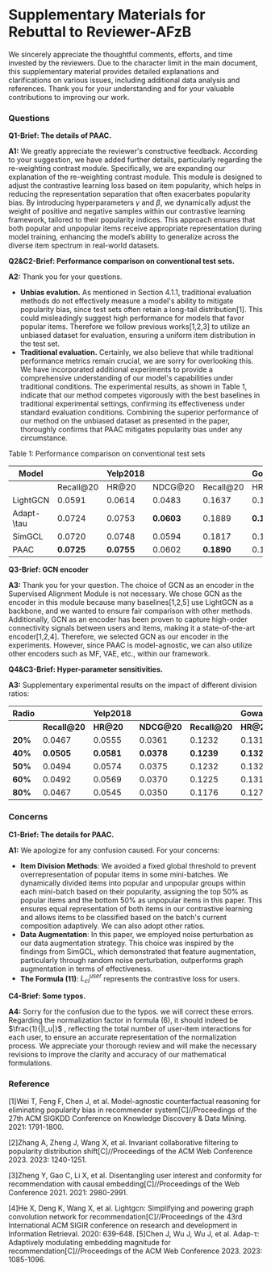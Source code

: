 # Supplementary Materials for Rebuttal to Reviewer-AFzB
We sincerely appreciate the thoughtful comments, efforts, and time invested by the reviewers. Due to the character limit in the main document, this supplementary material provides detailed explanations and clarifications on various issues, including additional data analysis and references. Thank you for your understanding and for your valuable contributions to improving our work.

### Questions

**Q1-Brief: The details of PAAC.**

**A1:**  We greatly appreciate the reviewer's constructive feedback. According to your suggestion, we have added further details, particularly regarding the re-weighting contrast module. Specifically, we are expanding our explanation of the re-weighting contrast module. This module is designed to adjust the contrastive learning loss based on item popularity, which helps in reducing the representation separation that often exacerbates popularity bias. By introducing hyperparameters $\gamma$ and $\beta$, we dynamically adjust the weight of positive and negative samples within our contrastive learning framework, tailored to their popularity indices. This approach ensures that both popular and unpopular items receive appropriate representation during model training, enhancing the model’s ability to generalize across the diverse item spectrum in real-world datasets.

**Q2&C2-Brief: Performance comparison on conventional test sets.**

**A2:** Thank you for your questions.

- **Unbias evalution.** As mentioned in Section 4.1.1, traditional evaluation methods do not effectively measure a model's ability to mitigate popularity bias, since test sets often retain a long-tail distribution[1]. This could misleadingly suggest high performance for models that favor popular items. Therefore we follow previous works[1,2,3] to utilize an unbiased dataset for evaluation, ensuring a uniform item distribution in the test set.
- **Traditional evaluation.** Certainly, we also believe that while traditional performance metrics remain crucial, we are sorry for overlooking this. We have incorporated additional experiments to provide a comprehensive understanding of our model's capabilities under traditional conditions. The experimental results, as shown in Table 1, indicate that our method competes vigorously with the best baselines in traditional experimental settings, confirming its effectiveness under standard evaluation conditions. Combining the superior performance of our method on the unbiased dataset as presented in the paper, thoroughly confirms that PAAC mitigates popularity bias under any circumstance.

Table 1: Performance comparison on conventional test sets

| Model      |           | Yelp2018|         |           | Gowalla |         |
|------------|-----------|--------------|---------|-----------|-------------|---------|
|            | Recall@20 | HR@20        | NDCG@20 | Recall@20 | HR@20       | NDCG@20 |
| LightGCN   | 0.0591    | 0.0614       | 0.0483  | 0.1637    | 0.1672      | 0.1381  |
| Adapt-\tau | 0.0724    | 0.0753       | **0.0603**  | 0.1889    | **0.1930**      | 0.1584  |
| SimGCL     | 0.0720    | 0.0748       | 0.0594  | 0.1817    | 0.1858      | 0.1526  |
| PAAC       | **0.0725**    |**0.0755**      | 0.0602  |**0.1890**   | 0.1928      | **0.1585**  |

**Q3-Brief: GCN encoder**

**A3:** Thank you for your question. The choice of GCN as an encoder in the Supervised Alignment Module is not necessary. We chose GCN as the encoder in this module because many baselines[1,2,5] use LightGCN as a backbone, and we wanted to ensure fair comparison with other methods. Additionally, GCN as an encoder has been proven to capture high-order connectivity signals between users and items, making it a state-of-the-art encoder[1,2,4]. Therefore, we selected GCN as our encoder in the experiments. However, since PAAC is model-agnostic, we can also utilize other encoders such as MF, VAE, etc., within our framework.

**Q4&C3-Brief: Hyper-parameter sensitivities.**

**A3:** Supplementary experimental results on the impact of different division ratios:

| Radio         |           | Yelp2018 |         |           | Gowalla |         |
|----------------|-----------|----------|---------|-----------|---------|---------|
|                  | **Recall@20** | **HR@20**   |**NDCG@20** | **Recall@20**| **HR@20**  | **NDCG@20** |
| **20%**            | 0.0467    | 0.0555   | 0.0361  | 0.1232    | 0.1319  | 0.0845  |
| **40%**            | **0.0505**    | **0.0581** | **0.0378**| **0.1239**  | **0.1325**  | **0.0848**  |
| **50%**            | 0.0494    | 0.0574   | 0.0375  | 0.1232    | 0.1321  | **0.0848**  |
| **60%**            | 0.0492    | 0.0569   | 0.0370  |  0.1225   |	0.1314	|0.0843   |
| **80%**            | 0.0467    | 0.0545   | 0.0350  | 0.1176    | 0.1270  | 0.0818  |

### Concerns

**C1-Brief: The details for PAAC.**

**A1:** We apologize for any confusion caused. For your concerns:

- **Item Division Methods**:  We avoided a fixed global threshold to prevent overrepresentation of popular items in some mini-batches.  We dynamically divided items into popular and unpopular groups within each mini-batch based on their popularity, assigning the top 50% as popular items and the bottom 50% as unpopular items in this paper. This ensures equal representation of both items in our contrastive learning and allows items to be classified based on the batch's current composition adaptively. We can also adopt other ratios.
- **Data Augmentation**: In this paper, we employed noise perturbation as our data augmentation strategy. This choice was inspired by the findings from SimGCL, which demonstrated that feature augmentation, particularly through random noise perturbation, outperforms graph augmentation in terms of effectiveness.
- **The  Formula (11)**: $L_{cl}^{user}$ represents the contrastive loss for users.

**C4-Brief: Some typos.**

**A4:** Sorry for the confusion due to the typos. we will correct these errors. Regarding the normalization factor in formula (6), it should indeed be $\frac{1}{|I_u|}$ , reflecting the total number of user-item interactions for each user, to ensure an accurate representation of the normalization process. We appreciate your thorough review and will make the necessary revisions to improve the clarity and accuracy of our mathematical formulations.

### Reference

[1]Wei T, Feng F, Chen J, et al. Model-agnostic counterfactual reasoning for eliminating popularity bias in recommender system[C]//Proceedings of the 27th ACM SIGKDD Conference on Knowledge Discovery & Data Mining. 2021: 1791-1800.

[2]Zhang A, Zheng J, Wang X, et al. Invariant collaborative filtering to popularity distribution shift[C]//Proceedings of the ACM Web Conference 2023. 2023: 1240-1251.

[3]Zheng Y, Gao C, Li X, et al. Disentangling user interest and conformity for recommendation with causal embedding[C]//Proceedings of the Web Conference 2021. 2021: 2980-2991.

[4]He X, Deng K, Wang X, et al. Lightgcn: Simplifying and powering graph convolution network for recommendation[C]//Proceedings of the 43rd International ACM SIGIR conference on research and development in Information Retrieval. 2020: 639-648.
[5]Chen J, Wu J, Wu J, et al. Adap-τ: Adaptively modulating embedding magnitude for recommendation[C]//Proceedings of the ACM Web Conference 2023. 2023: 1085-1096.
